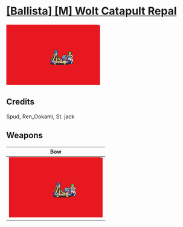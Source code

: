 # [\[Ballista\] \[M\] Wolt Catapult Repal](./)

<img src="./5.%20Bow/Bow_000.png" alt="[Ballista] [M] Wolt Catapult Repal standing" />

## Credits

Spud, Ren_Ookami, St. jack

## Weapons


|Bow |
|  :---: |
| <img alt="Bow animation" src="./5.%20Bow/Bow.gif" /> |
